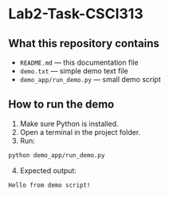 # Lab2-Task-CSCI313

## What this repository contains

- `README.md` — this documentation file  
- `demo.txt` — simple demo text file  
- `demo_app/run_demo.py` — small demo script

## How to run the demo

1. Make sure Python is installed.
2. Open a terminal in the project folder.
3. Run:

```bash
python demo_app/run_demo.py
```

4. Expected output:

```
Hello from demo script!
```
